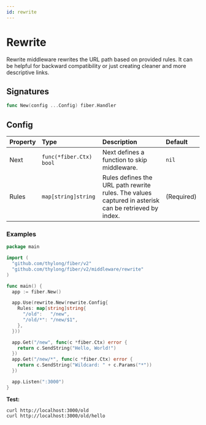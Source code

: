 ```yaml
---
id: rewrite
---
```


# Rewrite

Rewrite middleware rewrites the URL path based on provided rules. It can be helpful for backward compatibility or just creating cleaner and more descriptive links.

## Signatures

```go
func New(config ...Config) fiber.Handler
```

## Config

| Property | Type                    | Description                                                                                          | Default    |
|:---------|:------------------------|:-----------------------------------------------------------------------------------------------------|:-----------|
| Next     | `func(*fiber.Ctx) bool` | Next defines a function to skip middleware.                                                          | `nil`      |
| Rules    | `map[string]string`     | Rules defines the URL path rewrite rules. The values captured in asterisk can be retrieved by index. | (Required) |

### Examples
```go
package main

import (
  "github.com/thylong/fiber/v2"
  "github.com/thylong/fiber/v2/middleware/rewrite"
)

func main() {
  app := fiber.New()

  app.Use(rewrite.New(rewrite.Config{
    Rules: map[string]string{
      "/old":   "/new",
      "/old/*": "/new/$1",
    },
  }))

  app.Get("/new", func(c *fiber.Ctx) error {
    return c.SendString("Hello, World!")
  })
  app.Get("/new/*", func(c *fiber.Ctx) error {
    return c.SendString("Wildcard: " + c.Params("*"))
  })

  app.Listen(":3000")
}

```

**Test:**

```curl
curl http://localhost:3000/old
curl http://localhost:3000/old/hello
```

